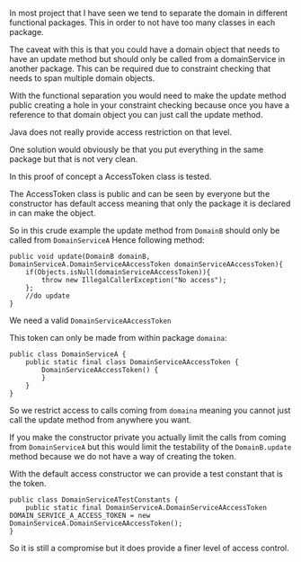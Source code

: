 In most project that I have seen we tend to separate the domain in different functional packages.
This in order to not have too many classes in each package.

The caveat with this is that you could have a domain object that needs to have an update method but should only be called from a domainService in another package.
This can be required due to constraint checking that needs to span multiple domain objects.

With the functional separation you would need to make the update method public creating a hole in your constraint checking because once you have a reference to that domain object you can just call the update method.

Java does not really provide access restriction on that level.

One solution would obviously be that you put everything in the same package but that is not very clean.

In this proof of concept a AccessToken class is tested.

The AccessToken class is public and can be seen by everyone but the constructor has default access meaning that only the package it is declared in can make the object.

So in this crude example the update method from `DomainB` should only be called from `DomainServiceA`
Hence following method:
```
public void update(DomainB domainB, DomainServiceA.DomainServiceAAccessToken domainServiceAAccessToken){
    if(Objects.isNull(domainServiceAAccessToken)){
        throw new IllegalCallerException("No access");
    };
    //do update
}
```
We need a valid `DomainServiceAAccessToken`

This token can only be made from within package `domaina`:
```
public class DomainServiceA {
    public static final class DomainServiceAAccessToken {
        DomainServiceAAccessToken() {
        }
    }
}
```
So we restrict access to calls coming from `domaina` meaning you cannot just call the update method from anywhere you want.

If you make the constructor private you actually limit the calls from coming from `DomainServiceA` but this would limit the testability of the `DomainB.update` method because we do not have a way of creating the token.

With the default access constructor we can provide a test constant that is the token.
```
public class DomainServiceATestConstants {
    public static final DomainServiceA.DomainServiceAAccessToken DOMAIN_SERVICE_A_ACCESS_TOKEN = new DomainServiceA.DomainServiceAAccessToken();
}
```

So it is still a compromise but it does provide a finer level of access control.